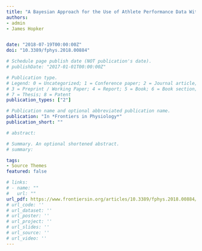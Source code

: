 ```yaml
---
title: "A Bayesian Approach for the Use of Athlete Performance Data Within Anti-doping"
authors:
- admin
- James Hopker


date: "2018-07-19T00:00:00Z"
doi: "10.3389/fphys.2018.00884"

# Schedule page publish date (NOT publication's date).
# publishDate: "2017-01-01T00:00:00Z"

# Publication type.
# Legend: 0 = Uncategorized; 1 = Conference paper; 2 = Journal article;
# 3 = Preprint / Working Paper; 4 = Report; 5 = Book; 6 = Book section;
# 7 = Thesis; 8 = Patent
publication_types: ["2"]

# Publication name and optional abbreviated publication name.
publication: "In *Frontiers in Physiology*"
publication_short: ""

# abstract: 

# Summary. An optional shortened abstract.
# summary: 

tags:
- Source Themes
featured: false

# links:
# - name: ""
#   url: ""
url_pdf: https://www.frontiersin.org/articles/10.3389/fphys.2018.00884/full
# url_code: ''
# url_dataset: ''
# url_poster: ''
# url_project: ''
# url_slides: ''
# url_source: ''
# url_video: ''
---
```






